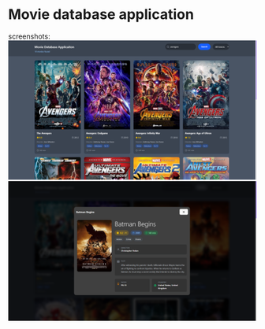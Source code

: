 # Movie database application

screenshots:
![pagge1](/public/screenshot1.png)
![pagge2](/public/screenshot2.png)
